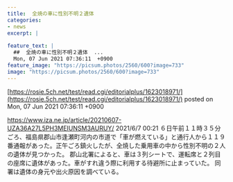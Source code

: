 ```yaml
---
title:  全焼の車に性別不明２遺体  
categories:
- news
excerpt: |
  
feature_text: |
  ##  全焼の車に性別不明２遺体  ...
  Mon, 07 Jun 2021 07:36:11  +0900
feature_image: "https://picsum.photos/2560/600?image=733"
image: "https://picsum.photos/2560/600?image=733"
---
```


[https://rosie.5ch.net/test/read.cgi/editorialplus/1623018971/](https://rosie.5ch.net/test/read.cgi/editorialplus/1623018971/)
posted on Mon, 07 Jun 2021 07:36:11  +0900

<!--more-->

https://www.iza.ne.jp/article/20210607-UZA36A27L5PH3MEIUNSM3AURUY/ 2021/6/7 00:21 ６日午前１１時３５分ごろ、福島県郡山市逢瀬町河内の市道で「車が燃えている」と通行人から１１９番通報があった。正午ごろ鎮火したが、全焼した乗用車の中から性別不明の２人の遺体が見つかった。 郡山北署によると、車は３列シートで、運転席と２列目の座席に遺体があった。車がすれ違う際に利用する待避所に止まっていた。 同署は遺体の身元や出火原因を調べている。
